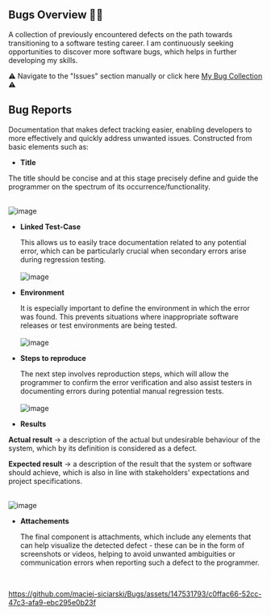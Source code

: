 ## **Bugs Overview** 🐞❌ 

A collection of previously encountered defects on the path towards transitioning to a software testing career. I am continuously seeking opportunities to discover more software bugs, which helps in further developing my skills.

⚠ Navigate to the "Issues" section manually or click here [My Bug Collection](https://github.com/maciej-siciarski/Bugs/issues) ⚠

## **Bug Reports**

Documentation that makes defect tracking easier, enabling developers to more effectively and quickly address unwanted issues. Constructed from basic elements such as:

- **Title**
  
The title should be concise and at this stage precisely define and guide the programmer on the spectrum of its occurrence/functionality.<br>
<br>

![image](https://github.com/maciej-siciarski/Bugs/assets/147531793/c636c54e-00d3-4912-94fe-d5f8bc1f6054)


- **Linked Test-Case**
  
   This allows us to easily trace documentation related to any potential error, which can be particularly crucial when secondary errors arise during regression testing.<br>
   <br>
  ![image](https://github.com/maciej-siciarski/Bugs/assets/147531793/ef39015e-cb0d-47fe-b855-a748df84a60c)
  

 - **Environment**
  
    It is especially important to define the environment in which the error was found. This prevents situations where inappropriate software releases or test environments are being tested.<br>
    <br>
    ![image](https://github.com/maciej-siciarski/Bugs/assets/147531793/67aae6d4-ae96-4d75-8865-c5a1a70b750b)

  - **Steps to reproduce**
   
    The next step involves reproduction steps, which will allow the programmer to confirm the error verification and also assist testers in documenting errors during potential manual regression tests.<br>
    <br>
    ![image](https://github.com/maciej-siciarski/Bugs/assets/147531793/e6e1f33c-cf65-4d55-8c5f-b339d2274de4)

- **Results**  

  
**Actual result** →  a description of the actual but undesirable behaviour of the system, which by its definition is considered as a defect.


**Expected result** →  a description of the result that the system or software should achieve, which is also in line with stakeholders' expectations and project specifications.<br>
<br>

![image](https://github.com/maciej-siciarski/Bugs/assets/147531793/d9df7e88-92e5-496f-a2d1-70610990ef9e)


- **Attachements**
  
  The final component is attachments, which include any elements that can help visualize the detected defect - these can be in the form of screenshots or videos, helping to avoid unwanted ambiguities or communication errors when reporting such a defect to the programmer.<br>
<br>


https://github.com/maciej-siciarski/Bugs/assets/147531793/c0ffac66-52cc-47c3-afa9-ebc295e0b23f
